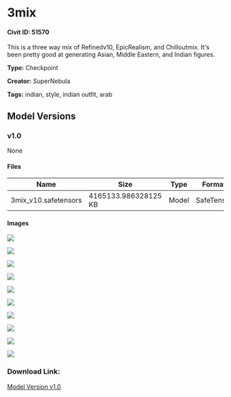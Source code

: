 # 3mix

#### Civit ID: 51570

<p>This is a three way mix of Refinedv10, EpicRealism, and Chilloutmix. It's been pretty good at generating Asian, Middle Eastern, and Indian figures.</p>

**Type:** Checkpoint

**Creator:** SuperNebula

**Tags:** indian, style, indian outfit, arab

## Model Versions

### v1.0

None

#### Files

| Name | Size | Type | Format | Download Url | AutoV1 | AutoV2 | SHA256 | CRC32 | BLAKE3 |
| --- | --- | --- | --- | --- | --- | --- | --- | --- | --- |
| 3mix_v10.safetensors | 4165133.986328125 KB | Model | SafeTensor | https://civitai.com/api/download/models/56040 | 501DDA02 | D1E4A796CE | D1E4A796CE15DA8DCB92AE4597AE1DA716D2336FCCA7D7F7E64663F105177994 | 55600CB0 | 30F8515C3220923E7F77531C911EFCD0A7BC7FFBFE9B63DD9D1C8BEC8E9A0B9F |

#### Images

<p><img src="https://image.civitai.com/xG1nkqKTMzGDvpLrqFT7WA/071fad6b-6599-43ba-e044-7907a05b8b00/width=450/607251.jpeg" /></p>

<p><img src="https://image.civitai.com/xG1nkqKTMzGDvpLrqFT7WA/d6af6bf8-faa7-4b2a-73b3-848aca679100/width=450/607252.jpeg" /></p>

<p><img src="https://image.civitai.com/xG1nkqKTMzGDvpLrqFT7WA/a3f8506a-7783-4ac5-6880-268bf0a5bf00/width=450/607258.jpeg" /></p>

<p><img src="https://image.civitai.com/xG1nkqKTMzGDvpLrqFT7WA/1ea4678b-d20a-4683-0424-6bcddd614800/width=450/607260.jpeg" /></p>

<p><img src="https://image.civitai.com/xG1nkqKTMzGDvpLrqFT7WA/37203e31-e170-43a6-d7cb-12f010204000/width=450/607264.jpeg" /></p>

<p><img src="https://image.civitai.com/xG1nkqKTMzGDvpLrqFT7WA/e48977cc-c9a5-4c24-bcfd-2f061b702300/width=450/607265.jpeg" /></p>

<p><img src="https://image.civitai.com/xG1nkqKTMzGDvpLrqFT7WA/bca72d33-b7ce-4a5a-0650-96e1c815cb00/width=450/607266.jpeg" /></p>

<p><img src="https://image.civitai.com/xG1nkqKTMzGDvpLrqFT7WA/fdda35dd-be95-413c-69fe-f4616c687500/width=450/607274.jpeg" /></p>

<p><img src="https://image.civitai.com/xG1nkqKTMzGDvpLrqFT7WA/39b48e9c-01db-4417-7093-e210a8111a00/width=450/607276.jpeg" /></p>

<p><img src="https://image.civitai.com/xG1nkqKTMzGDvpLrqFT7WA/bd63e61a-e9a1-496e-589e-c32788dc3f00/width=450/607273.jpeg" /></p>

### Download Link:

[Model Version v1.0](https://civitai.com/api/download/models/56040)

